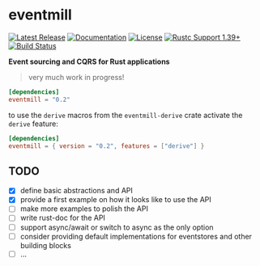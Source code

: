 # eventmill &emsp;

[![Latest Release]][crates.io]
[![Documentation]][docs.rs]
[![License]](LICENSE)
[![Rustc Support 1.39+]][Rust 1.39]
[![Build Status]][actions]

[Latest Release]: https://img.shields.io/crates/v/eventmill.svg
[crates.io]: https://crates.io/crates/eventmill
[Documentation]: https://docs.rs/eventmill/badge.svg 
[docs.rs]: https://docs.rs/eventmill
[License]: https://img.shields.io/badge/license-MIT%2FApache_2.0-blue.svg
[MIT]: https://opensource.org/licenses/MIT
[Apache-2.0]: https://www.apache.org/licenses/LICENSE-2.0
[Build Status]: https://img.shields.io/github/workflow/status/innoave/eventmill/CI/master
[actions]: https://github.com/innoave/eventmill/actions?query=branch%3Amaster
[Rustc Support 1.39+]: https://img.shields.io/badge/rustc-1.39+-lightgray.svg
[Rust 1.39]: https://blog.rust-lang.org/2019/11/07/Rust-1.39.0.html

**Event sourcing and CQRS for Rust applications**

> very much work in progress!

```toml
[dependencies]
eventmill = "0.2"
```

to use the `derive` macros from the `eventmill-derive` crate activate the `derive` feature:

```toml
[dependencies]
eventmill = { version = "0.2", features = ["derive"] }    
```

## TODO

* [X] define basic abstractions and API
* [X] provide a first example on how it looks like to use the API
* [ ] make more examples to polish the API
* [ ] write rust-doc for the API
* [ ] support async/await or switch to async as the only option
* [ ] consider providing default implementations for eventstores and other building blocks
* [ ] ...
